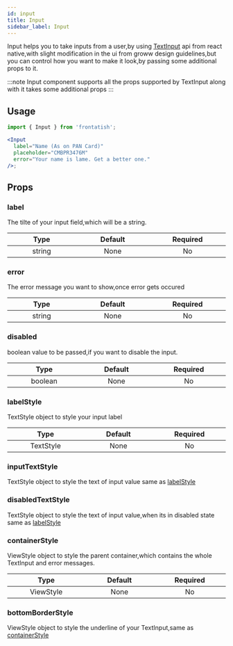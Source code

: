```yaml
---
id: input
title: Input
sidebar_label: Input
---
```


Input helps you to take inputs from a user,by using [TextInput]() api from react native,with slight modification in the ui from groww design guidelines,but you can control how you want to make it look,by passing some additional props to it.

:::note
Input component supports all the props supported by TextInput along with it takes some additional props
:::

## Usage

```jsx
import { Input } from 'frontatish';

<Input
  label="Name (As on PAN Card)"
  placeholder="CMBPR3476M"
  error="Your name is lame. Get a better one."
/>;
```

## Props

### label

The tilte of your input field,which will be a string.

|           Type            |         Default         |       Required        |
| :-----------------------: | :---------------------: | :-------------------: |
| string <img width="500"/> | None <img width="500"/> | No <img width="500"/> |

### error

The error message you want to show,once error gets occured

|           Type            |         Default         |       Required        |
| :-----------------------: | :---------------------: | :-------------------: |
| string <img width="500"/> | None <img width="500"/> | No <img width="500"/> |

### disabled

boolean value to be passed,if you want to disable the input.

|            Type            |         Default         |       Required        |
| :------------------------: | :---------------------: | :-------------------: |
| boolean <img width="500"/> | None <img width="500"/> | No <img width="500"/> |

### labelStyle

TextStyle object to style your input label

|             Type             |         Default         |       Required        |
| :--------------------------: | :---------------------: | :-------------------: |
| TextStyle <img width="500"/> | None <img width="500"/> | No <img width="500"/> |

### inputTextStyle

TextStyle object to style the text of input value same as [labelStyle](#labelstyle)

### disabledTextStyle

TextStyle object to style the text of input value,when its in disabled state same as [labelStyle](#labelstyle)

### containerStyle

ViewStyle object to style the parent container,which contains the whole TextInput and error messages.

|             Type             |         Default         |       Required        |
| :--------------------------: | :---------------------: | :-------------------: |
| ViewStyle <img width="500"/> | None <img width="500"/> | No <img width="500"/> |

### bottomBorderStyle

ViewStyle object to style the underline of your TextInput,same as [containerStyle](#containerstyle)

